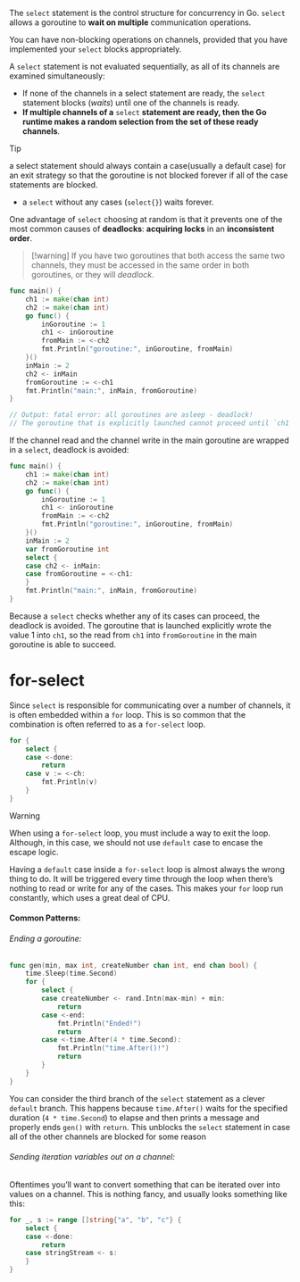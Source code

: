 The `select` statement is the control structure for concurrency in Go. `select` allows a goroutine to **wait on multiple** communication operations. 

You can have non-blocking operations on channels, provided that you have implemented your `select` blocks appropriately.

A `select` statement is not evaluated sequentially, as all of its channels are examined simultaneously:
- If none of the channels in a select statement are ready, the `select` statement blocks (_waits_) until one of the channels is ready.
- **If multiple channels of a** `select` **statement are ready, then the Go runtime makes a random selection from the set of these ready channels**.

> [!tip]
> a select statement should always contain a case(usually a default case) for an exit strategy so that the goroutine is not blocked forever if all of the case statements are blocked.

- a `select` without any cases (`select{}`) waits forever.

One advantage of `select` choosing at random is that it prevents one of the most common causes of **deadlocks**: **acquiring locks** in an **inconsistent order**.

> [!warning] If you have two goroutines that both access the same two channels, they must be accessed in the same order in both goroutines, or they will _deadlock_.

```go
func main() {
    ch1 := make(chan int)
    ch2 := make(chan int)
    go func() {
        inGoroutine := 1
        ch1 <- inGoroutine
        fromMain := <-ch2
        fmt.Println("goroutine:", inGoroutine, fromMain)
    }()
    inMain := 2
    ch2 <- inMain
    fromGoroutine := <-ch1
    fmt.Println("main:", inMain, fromGoroutine)
}

// Output: fatal error: all goroutines are asleep - deadlock!
// The goroutine that is explicitly launched cannot proceed until `ch1` is read, and the main goroutine cannot proceed until `ch2` is read.
```

If the channel read and the channel write in the main goroutine are wrapped in a `select`, deadlock is avoided:
```go
func main() {
    ch1 := make(chan int)
    ch2 := make(chan int)
    go func() {
        inGoroutine := 1
        ch1 <- inGoroutine
        fromMain := <-ch2
        fmt.Println("goroutine:", inGoroutine, fromMain)
    }()
    inMain := 2
    var fromGoroutine int
    select {
    case ch2 <- inMain:
    case fromGoroutine = <-ch1:
    }
    fmt.Println("main:", inMain, fromGoroutine)
}
```

Because a `select` checks whether any of its cases can proceed, the deadlock is avoided. The goroutine that is launched explicitly wrote the value 1 into `ch1`, so the read from `ch1` into `fromGoroutine` in the main goroutine is able to succeed.
# for-select
Since `select` is responsible for communicating over a number of channels, it is often embedded within a `for` loop. This is so common that the combination is often referred to as a `for-select` loop.
```go
for {
    select {
    case <-done:
        return
    case v := <-ch:
        fmt.Println(v)
    }
}
```

> [!warning]
> When using a `for-select` loop, you must include a way to exit the loop. Although, in this case, we should not use `default` case to encase the escape logic.
> 
> Having a `default` case inside a `for-select` loop is almost always the wrong thing to do. It will be triggered every time through the loop when there’s nothing to read or write for any of the cases. This makes your `for` loop run constantly, which uses a great deal of CPU.

#### Common Patterns:
###### Ending a goroutine:

```go
func gen(min, max int, createNumber chan int, end chan bool) {
    time.Sleep(time.Second)
    for {
        select {
        case createNumber <- rand.Intn(max-min) + min:
	        return
        case <-end:
            fmt.Println("Ended!")
            return
        case <-time.After(4 * time.Second):
            fmt.Println("time.After()!")
            return
        }
    }
}
```

You can consider the third branch of the `select` statement as a clever `default` branch. This happens because `time.After()` waits for the specified duration (`4 * time.Second`) to elapse and then prints a message and properly ends `gen()` with `return`. This unblocks the `select` statement in case all of the other channels are blocked for some reason
###### Sending iteration variables out on a channel:
Oftentimes you’ll want to convert something that can be iterated over into values on a channel. This is nothing fancy, and usually looks something like this:
```go
for _, s := range []string{"a", "b", "c"} {
	select {
	case <-done:
		return
	case stringStream <- s:
	}
}
```



